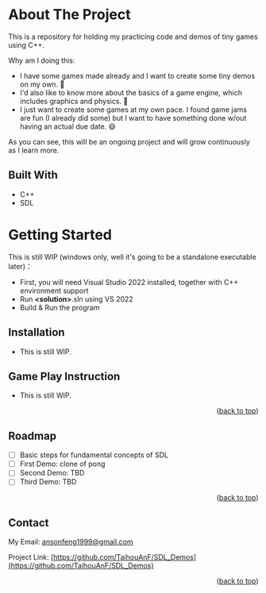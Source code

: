 <a name="readme-top"></a>
<!--<div align="center">
  <h1 align="center">SDL_Demos</h1>
</div>-->

<!-- ABOUT THE PROJECT -->
# About The Project

<!--[![Product Name Screen Shot][product-screenshot]](https://example.com)-->

This is a repository for holding my practicing code and demos of tiny games using C++. 

Why am I doing this:
* I have some games made already and I want to create some tiny demos on my own. 🎲
* I'd also like to know more about the basics of a game engine, which includes graphics and physics. 📖
* I just want to create some games at my own pace. I found game jams are fun (I already did some) but I want to have something done w/out having an actual due date. 😄

As you can see, this will be an ongoing project and will grow continuously as I learn more.

## Built With

*  C++
*  SDL

<!-- GETTING STARTED -->
# Getting Started

  This is still WIP (windows only, well it's going to be a standalone executable later)：

  - First, you will need Visual Studio 2022 installed, together with C++ environment support
  - Run **\<solution\>**.sln using VS 2022
  - Build & Run the program

## Installation

  * This is still WIP.

## Game Play Instruction
  
  * This is still WIP.

<p align="right">(<a href="#readme-top">back to top</a>)</p>

<!-- ROADMAP -->
## Roadmap

- [ ] Basic steps for fundamental concepts of SDL
- [ ] First Demo: clone of pong
- [ ] Second Demo: TBD
- [ ] Third Demo: TBD

<p align="right">(<a href="#readme-top">back to top</a>)</p>

<!-- CONTACT -->
## Contact

My Email: [ansonfeng1999@gmail.com](ansonfeng1999@gmail.com)

Project Link: [https://github.com/TaihouAnF/SDL_Demos](https://github.com/TaihouAnF/SDL_Demos)

<p align="right">(<a href="#readme-top">back to top</a>)</p>
